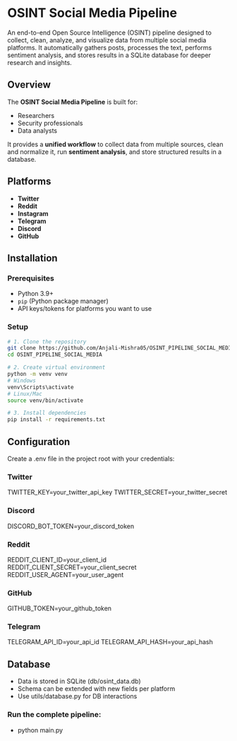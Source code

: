# OSINT Social Media Pipeline

An end-to-end Open Source Intelligence (OSINT) pipeline designed to collect, clean, analyze, and visualize data from multiple social media platforms. It automatically gathers posts, processes the text, performs sentiment analysis, and stores results in a SQLite database for deeper research and insights.


##  Overview
The **OSINT Social Media Pipeline** is built for:
-  Researchers  
-  Security professionals  
-  Data analysts  

It provides a **unified workflow** to collect data from multiple sources, clean and normalize it, run **sentiment analysis**, and store structured results in a database.



## Platforms
- **Twitter**  
- **Reddit** 
- **Instagram** 
- **Telegram** 
- **Discord** 
- **GitHub** 


##  Installation

### **Prerequisites**
- Python 3.9+  
- `pip` (Python package manager)  
- API keys/tokens for platforms you want to use  

### **Setup**
```bash
# 1. Clone the repository
git clone https://github.com/Anjali-Mishra05/OSINT_PIPELINE_SOCIAL_MEDIA.git
cd OSINT_PIPELINE_SOCIAL_MEDIA

# 2. Create virtual environment
python -m venv venv
# Windows
venv\Scripts\activate
# Linux/Mac
source venv/bin/activate

# 3. Install dependencies
pip install -r requirements.txt

````
## Configuration

Create a .env file in the project root with your credentials:
### **Twitter**
TWITTER_KEY=your_twitter_api_key
TWITTER_SECRET=your_twitter_secret

### **Discord**
DISCORD_BOT_TOKEN=your_discord_token

### **Reddit**
REDDIT_CLIENT_ID=your_client_id
REDDIT_CLIENT_SECRET=your_client_secret
REDDIT_USER_AGENT=your_user_agent

### **GitHub**
GITHUB_TOKEN=your_github_token

### **Telegram**
TELEGRAM_API_ID=your_api_id
TELEGRAM_API_HASH=your_api_hash

## Database

- Data is stored in SQLite (db/osint_data.db)
- Schema can be extended with new fields per platform
- Use utils/database.py for DB interactions

### Run the complete pipeline: 
- python main.py




